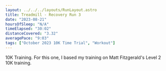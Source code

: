 ```yaml
---
layout: ../../../layouts/RunLayout.astro
title: Treadmill - Recovery Run 3
date: "2023-08-21"
hoursOfSleep: "N/A"
timeElapsed: "30:02"
distanceCovered: "3.32"
averagePace: "9:03"
tags: ["October 2023 10K Time Trial", "Workout"]
---
```


10K Training. For this one, I based my training on Matt Fitzgerald's Level 2 10K training.
